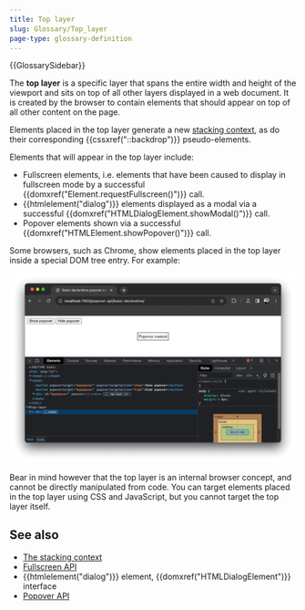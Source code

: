 ```yaml
---
title: Top layer
slug: Glossary/Top_layer
page-type: glossary-definition
---
```


{{GlossarySidebar}}

The **top layer** is a specific layer that spans the entire width and height of the viewport and sits on top of all other layers displayed in a web document. It is created by the browser to contain elements that should appear on top of all other content on the page.

Elements placed in the top layer generate a new [stacking context](/en-US/docs/Web/CSS/CSS_positioned_layout/Understanding_z-index/Stacking_context), as do their corresponding {{cssxref("::backdrop")}} pseudo-elements.

Elements that will appear in the top layer include:

- Fullscreen elements, i.e. elements that have been caused to display in fullscreen mode by a successful {{domxref("Element.requestFullscreen()")}} call.
- {{htmlelement("dialog")}} elements displayed as a modal via a successful {{domxref("HTMLDialogElement.showModal()")}} call.
- Popover elements shown via a successful {{domxref("HTMLElement.showPopover()")}} call.

Some browsers, such as Chrome, show elements placed in the top layer inside a special DOM tree entry. For example:

![An element in the top layer, as shown in the chrome devtools](top_layer_devtools.png)

Bear in mind however that the top layer is an internal browser concept, and cannot be directly manipulated from code. You can target elements placed in the top layer using CSS and JavaScript, but you cannot target the top layer itself.

## See also

- [The stacking context](/en-US/docs/Web/CSS/CSS_positioned_layout/Understanding_z-index/Stacking_context)
- [Fullscreen API](/en-US/docs/Web/API/Fullscreen_API)
- {{htmlelement("dialog")}} element, {{domxref("HTMLDialogElement")}} interface
- [Popover API](/en-US/docs/Web/API/Popover_API)
